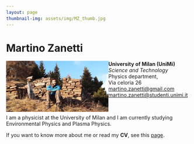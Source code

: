 ```yaml
---
layout: page
thumbnail-img: assets/img/MZ_thumb.jpg
---
```


# Martino Zanetti

<img border="0" src="assets/img/MZ2.jpg" alt="MZ" title="MartinoZ" width="280" align="left"/>

**University of Milan (UniMi)**  
*Science and Technology*  
Physics department,  
Via celoria 26  
[martino.zanetti@gmail.com](mailto:martino.zanetti@gmail.com)  
[martino.zanetti@studenti.unimi.it](mailto:martino.zanetti@studenti.unimi.it)

<br/>
  
I am a physicist at the University of Milan and I am currently studying Environmental Physics and Plasma Physics.


If you want to know more about me or read my **CV**, see this [page](https://martinozanetti.github.io/aboutme/).

